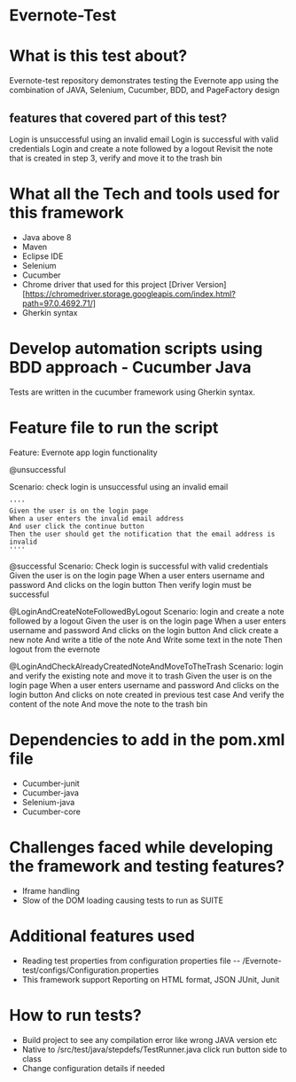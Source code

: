 # Evernote-Test

# What is this test about?
Evernote-test repository demonstrates testing the Evernote app using the combination of JAVA, Selenium, Cucumber, BDD, and PageFactory design

##  features that covered part of this test?
Login is unsuccessful using an invalid email
Login is successful with valid credentials
Login and create a note followed by a logout
Revisit the note that is created in step 3, verify and move it to the trash bin

# What all the Tech and tools used for this framework
- Java above 8
- Maven
- Eclipse IDE
- Selenium
- Cucumber
- Chrome driver that used for this project [Driver Version] [https://chromedriver.storage.googleapis.com/index.html?path=97.0.4692.71/]
- Gherkin syntax

# Develop automation scripts using BDD approach - Cucumber Java
  Tests are written in the cucumber framework using Gherkin syntax.
  
# Feature file to run the script

Feature: Evernote app login functionality

  @unsuccessful
  
  Scenario: check login is unsuccessful using an invalid email
  
    ''''
    Given the user is on the login page
    When a user enters the invalid email address
    And user click the continue button
    Then the user should get the notification that the email address is invalid
    ''''

  @successful
  Scenario: Check login is successful with valid credentials
    Given the user is on the login page
    When a user enters username and password
    And clicks on the login button
    Then verify login must be successful

  @LoginAndCreateNoteFollowedByLogout
  Scenario: login and create a note followed by a logout
    Given the user is on the login page
    When a user enters username and password
    And clicks on the login button
    And click create a new note
    And write a title of the note
    And Write some text in the note
    Then logout from the evernote

  @LoginAndCheckAlreadyCreatedNoteAndMoveToTheTrash
  Scenario: login and verify the existing note and move it to trash
    Given the user is on the login page
    When a user enters username and password
    And clicks on the login button
    And clicks on note created in previous test case
    And verify the content of the note
    And move the note to the trash bin

# Dependencies to add in the pom.xml file
   - Cucumber-junit
   - Cucumber-java
   - Selenium-java
   - Cucumber-core

# Challenges faced while developing the framework and testing features?
 - Iframe handling
 - Slow of the DOM loading causing tests to run as SUITE
 
# Additional features used
- Reading test properties from configuration properties file -- /Evernote-test/configs/Configuration.properties
- This framework support Reporting on HTML format, JSON JUnit, Junit

# How to run tests?
- Build project to see any compilation error like wrong JAVA version etc
- Native to /src/test/java/stepdefs/TestRunner.java click run button side to class
- Change configuration details if needed
 


